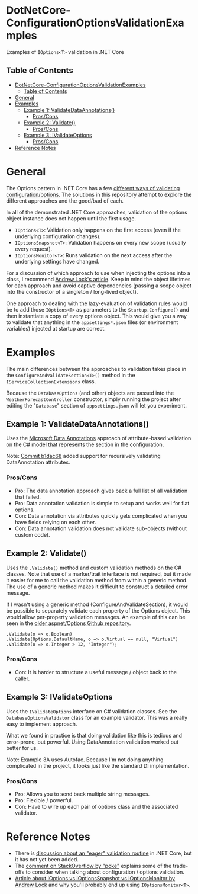 # DotNetCore-ConfigurationOptionsValidationExamples

Examples of `IOptions<T>` validation in .NET Core

## Table of Contents

- [DotNetCore-ConfigurationOptionsValidationExamples](#dotnetcore-configurationoptionsvalidationexamples)
  - [Table of Contents](#table-of-contents)
- [General](#general)
- [Examples](#examples)
  - [Example 1: ValidateDataAnnotations()](#example-1-validatedataannotations)
    - [Pros/Cons](#proscons)
  - [Example 2: Validate()](#example-2-validate)
    - [Pros/Cons](#proscons-1)
  - [Example 3: IValidateOptions](#example-3-ivalidateoptions)
    - [Pros/Cons](#proscons-2)
- [Reference Notes](#reference-notes)

# General

The Options pattern in .NET Core has a few [different ways of validating configuration/options](https://docs.microsoft.com/en-us/aspnet/core/fundamentals/configuration/options?view=aspnetcore-3.1#options-validation).  The solutions in this repository attempt to explore the different approaches and the good/bad of each.

In all of the demonstrated .NET Core approaches, validation of the options object instance does not happen until the first usage.  

- `IOptions<T>`: Validation only happens on the first access (even if the underlying configuration changes).  
- `IOptionsSnapshot<T>`: Validation happens on every new scope (usually every request).  
- `IOptionsMonitor<T>`: Runs validation on the next access after the underlying settings have changed.

For a discussion of which approach to use when injecting the options into a class, I recommend [Andrew Lock's article](https://andrewlock.net/creating-singleton-named-options-with-ioptionsmonitor/).  Keep in mind the object lifetimes for each approach and avoid captive dependencies (passing a scope object into the constructor of a singleton / long-lived object).

One approach to dealing with the lazy-evaluation of validation rules would be to add those `IOptions<T>` as parameters to the `Startup.Configure()` and then instantiate a copy of every options object.  This would give you a way to validate that anything in the `appsettings*.json` files (or environment variables) injected at startup are correct.

# Examples

The main differences between the approaches to validation takes place in the `ConfigureAndValidateSection<T>()` method in the `IServiceCollectionExtensions` class.

Because the `DatabaseOptions` (and other) objects are passed into the `WeatherForecastController` constructor, simply running the project after editing the "`Database`" section of `appsettings.json` will let you experiment.  

## Example 1: ValidateDataAnnotations()

Uses the [Microsoft Data Annotations](https://docs.microsoft.com/en-us/dotnet/api/system.componentmodel.dataannotations?view=netcore-3.1) approach of attribute-based validation on the C# model that represents the section in the configuration.

Note: [Commit b1dac68](https://github.com/tgharold/DotNetCore-ConfigurationOptionsValidationExamples/commit/b1dac68d94d63268b4f5e163372ad44afe88f92a) added support for recursively validating DataAnnotation attributes.

### Pros/Cons

- Pro: The data annotation approach gives back a full list of all validation that failed.
- Pro: Data annotation validation is simple to setup and works well for flat options.
- Con: Data annotation via attributes quickly gets complicated when you have fields relying on each other.
- Con: Data annotation validation does not validate sub-objects (without custom code).

## Example 2: Validate()

Uses the `.Validate()` method and custom validation methods on the C# classes.  Note that use of a marker/trait interface is not required, but it made it easier for me to call the validation method from within a generic method.  The use of a generic method makes it difficult to construct a detailed error message.

If I wasn't using a generic method (ConfigureAndValidateSection), it would be possible to separately validate each property of the Options object.  This would allow per-property validation messages.  An example of this can be seen in the [older aspnet/Options Github repository](https://github.com/aspnet/Options/blob/95495473d26eb30bbd079f20a04b15c9464c49d9/test/Microsoft.Extensions.Options.Test/OptionsBuilderTest.cs#L293-L295).

    .Validate(o => o.Boolean)
    .Validate(Options.DefaultName, o => o.Virtual == null, "Virtual")
    .Validate(o => o.Integer > 12, "Integer");

### Pros/Cons

- Con: It is harder to structure a useful message / object back to the caller.

## Example 3: IValidateOptions

Uses the `IValidateOptions` interface on C# validation classes. See the `DatabaseOptionsValidator` class for an example validator.  This was a really easy to implement approach.

What we found in practice is that doing validation like this is tedious and error-prone, but powerful.  Using DataAnnotation validation worked out better for us.

Note: Example 3A uses Autofac.  Because I'm not doing anything complicated in the project, it looks just like the standard DI implementation.

### Pros/Cons

- Pro: Allows you to send back multiple string messages.
- Pro: Flexible / powerful.
- Con: Have to wire up each pair of options class and the associated validator.

# Reference Notes

- There is [discussion about an "eager" validation routine](https://github.com/dotnet/extensions/issues/459) in .NET Core, but it has not yet been added.
- The [comment on StackOverflow by "poke"](https://stackoverflow.com/a/51693303) explains some of the trade-offs to consider when talking about configuration / options validation.
- [Article about IOptions vs IOptionsSnapshot vs IOptionsMonitor by Andrew Lock](https://andrewlock.net/creating-singleton-named-options-with-ioptionsmonitor/) and why you'll probably end up using `IOptionsMonitor<T>`.

